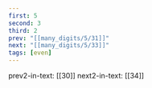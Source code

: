 ```yaml
---
first: 5
second: 3
third: 2
prev: "[[many_digits/5/31]]"
next: "[[many_digits/5/33]]"
tags: [even]
---
```

prev2-in-text: [[30]]
next2-in-text: [[34]]

